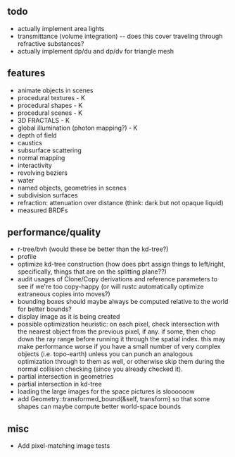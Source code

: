 ## todo
- actually implement area lights
- transmittance (volume integration) -- does this cover traveling through refractive substances?
- actually implement dp/du and dp/dv for triangle mesh

## features
- animate objects in scenes
- procedural textures - K
- procedural shapes - K
- procedural scenes - K
- 3D FRACTALS - K
- global illumination (photon mapping?) - K
- depth of field
- caustics
- subsurface scattering
- normal mapping
- interactivity
- revolving beziers
- water
- named objects, geometries in scenes
- subdivision surfaces
- refraction: attenuation over distance (think: dark but not opaque liquid)
- measured BRDFs

## performance/quality
- r-tree/bvh (would these be better than the kd-tree?)
- profile
- optimize kd-tree construction (how does pbrt assign things to left/right, specifically, things that are on the splitting plane??)
- audit usages of Clone/Copy derivations and reference parameters to see if we're too copy-happy (or will rustc automatically optimize extraneous copies into moves?)
- bounding boxes should maybe always be computed relative to the world for better bounds?
- display image as it is being created
- possible optimization heuristic: on each pixel, check intersection with the nearest object from the previous pixel, if any. if some, then chop down the ray range before running it through the spatial index. this may make performance worse if you have a small number of very complex objects (i.e. topo-earth) unless you can punch an analogous optimization through to them as well, or otherwise skip them during the normal collision checking (since you already checked it).
- partial intersection in geometries
- partial intersection in kd-tree
- loading the large images for the space pictures is sloooooow
- add Geometry::transformed_bound(&self, transform) so that some shapes can maybe compute better world-space bounds

## misc
- Add pixel-matching image tests
